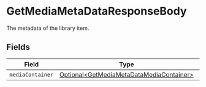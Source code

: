 # GetMediaMetaDataResponseBody

The metadata of the library item.


## Fields

| Field                                                                                                  | Type                                                                                                   | Required                                                                                               | Description                                                                                            |
| ------------------------------------------------------------------------------------------------------ | ------------------------------------------------------------------------------------------------------ | ------------------------------------------------------------------------------------------------------ | ------------------------------------------------------------------------------------------------------ |
| `mediaContainer`                                                                                       | [Optional\<GetMediaMetaDataMediaContainer>](../../models/operations/GetMediaMetaDataMediaContainer.md) | :heavy_minus_sign:                                                                                     | N/A                                                                                                    |